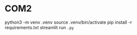 # COM2

python3 -m venv .venv
source .venv/bin/activate
pip install -r requirements.txt
streamlit run <code>.py